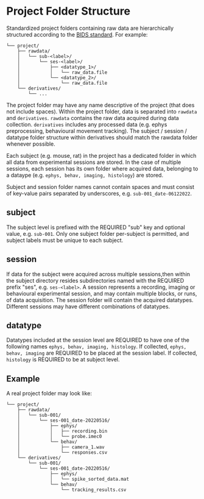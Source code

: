 # Project Folder Structure 

Standardized project folders containing raw data are hierarchically structured according to the 
[BIDS standard](https://bids-specification.readthedocs.io/en/stable/02-common-principles.html). For example:

```
└── project/
    ├── rawdata/
    │   └── sub-<label>/
    │       └── ses-<label>/
    │           ├── <datatype_1>/
    │           │   └── raw_data.file
    │           └── <datatype_2>/
    │               └── raw_data.file  
    └── derivatives/
        └── ...
```

The project folder may have any name descriptive of the project (that does not include spaces). Within the 
project folder, data is separated into `rawdata` and `derivatives`. `rawdata` contains the raw
data acquired during data collection. `derivatives` includes any processed data (e.g. ephys preprocessing, 
behavioural movement tracking). The subject / session / datatype folder structure within derivatives should
match the rawdata folder whenever possible.

Each subject (e.g. mouse, rat) in the project has a dedicated folder in which all data from 
experimental sessions are stored.
In the case of multiple sessions, each session has its own folder where acquired data, belonging to
a dataype (e.g. `ephys, behav, imaging, histology`) are stored.

Subject and session folder names cannot contain spaces and must consist of key-value pairs separated
by underscores, e.g. `sub-001_date-06122022`. 

## subject
The subject level is prefixed with the REQUIRED "sub" key and optional value, e.g. `sub-001`. Only one subject
folder per-subject is permitted, and subject labels must be unique to each subject.

## session
If data for the subject were acquired across multiple sessions,then within the subject 
directory resides subdirectories named with the REQUIRED prefix "ses", e.g. `ses-<label>`. A session represents a recording, 
imaging or behavioural experimental session, and may contain multiple blocks, or runs, of data acquisition.
The session folder will contain the acquired datatypes. Different sessions may have different combinations of datatypes.

## datatype
Datatypes included at the session level are REQUIRED to have one of the following names `ephys, behav, imaging, histology`.
If collected, `ephys, behav, imaging` are REQUIRED to be placed at the session label. 
If collected, `histology` is REQUIRED to be at subject level. 

## Example
A real project folder may look like: 
```
└── project/
    ├── rawdata/
    │   └── sub-001/
    │       └── ses-001_date-20220516/
    │           ├── ephys/
    │           │   ├── recording.bin
    │           │   └── probe.imec0
    │           └── behav/
    │               ├── camera_1.wav 
    │               └── responses.csv 
    └── derivatives/
        └── sub-001/
            └── ses-001_date-20220516/
                ├── ephys/
                │   └── spike_sorted_data.mat
                └── behav/
                    └── tracking_results.csv
```
